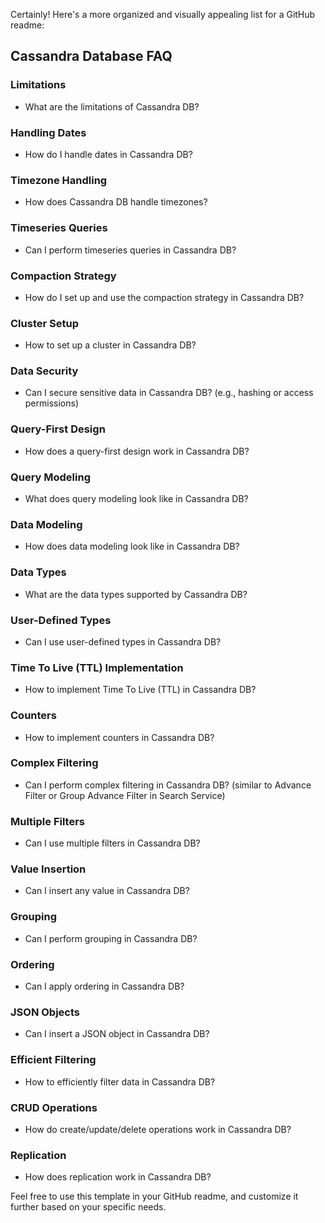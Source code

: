 Certainly! Here's a more organized and visually appealing list for a GitHub readme:

## Cassandra Database FAQ

### Limitations
- What are the limitations of Cassandra DB?

### Handling Dates
- How do I handle dates in Cassandra DB?

### Timezone Handling
- How does Cassandra DB handle timezones?

### Timeseries Queries
- Can I perform timeseries queries in Cassandra DB?

### Compaction Strategy
- How do I set up and use the compaction strategy in Cassandra DB?

### Cluster Setup
- How to set up a cluster in Cassandra DB?

### Data Security
- Can I secure sensitive data in Cassandra DB? (e.g., hashing or access permissions)

### Query-First Design
- How does a query-first design work in Cassandra DB?

### Query Modeling
- What does query modeling look like in Cassandra DB?

### Data Modeling
- How does data modeling look like in Cassandra DB?

### Data Types
- What are the data types supported by Cassandra DB?

### User-Defined Types
- Can I use user-defined types in Cassandra DB?

### Time To Live (TTL) Implementation
- How to implement Time To Live (TTL) in Cassandra DB?

### Counters
- How to implement counters in Cassandra DB?

### Complex Filtering
- Can I perform complex filtering in Cassandra DB? (similar to Advance Filter or Group Advance Filter in Search Service)

### Multiple Filters
- Can I use multiple filters in Cassandra DB?

### Value Insertion
- Can I insert any value in Cassandra DB?

### Grouping
- Can I perform grouping in Cassandra DB?

### Ordering
- Can I apply ordering in Cassandra DB?

### JSON Objects
- Can I insert a JSON object in Cassandra DB?

### Efficient Filtering
- How to efficiently filter data in Cassandra DB?

### CRUD Operations
- How do create/update/delete operations work in Cassandra DB?

### Replication
- How does replication work in Cassandra DB?

Feel free to use this template in your GitHub readme, and customize it further based on your specific needs.
